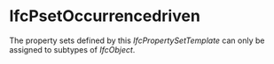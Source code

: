 IfcPsetOccurrencedriven
=======================
The property sets defined by this _IfcPropertySetTemplate_ can only be
assigned to subtypes of _IfcObject_.


